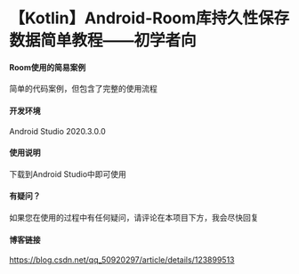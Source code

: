 # 【Kotlin】Android-Room库持久性保存数据简单教程——初学者向

#### Room使用的简易案例
简单的代码案例，但包含了完整的使用流程

#### 开发环境
Android Studio 2020.3.0.0

#### 使用说明
下载到Android Studio中即可使用

#### 有疑问？
如果您在使用的过程中有任何疑问，请评论在本项目下方，我会尽快回复

#### 博客链接
https://blog.csdn.net/qq_50920297/article/details/123899513
